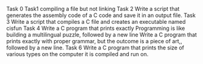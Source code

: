 Task 0 
Task1 compiling a file but not linking 
Task 2 Write a script that generates the assembly code of a C code and save it in an output file.
 Task 3 Write a script that compiles a C file and creates an executable named cisfun 
Task 4 Write a C program that prints exactly Programming is like building a multilingual puzzle, followed by a new line 
Write a C program that prints exactly with proper grammar, but the outcome is a piece of art,, followed by a new line. 
Task 6 Write a C program that prints the size of various types on the computer it is compiled and run on. 
